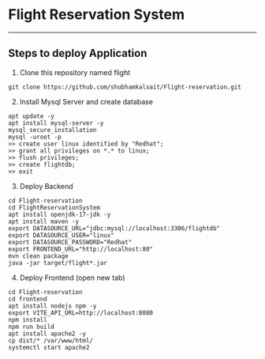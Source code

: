 # Flight Reservation System
---
## Steps to deploy Application
1. Clone this repository named flight
```shell
git clone https://github.com/shubhamkalsait/Flight-reservation.git
```

2. Install Mysql Server and create database
```shell
apt update -y
apt install mysql-server -y
mysql_secure_installation
mysql -uroot -p
>> create user linux identified by "Redhat";
>> grant all privileges on *.* to linux;
>> flush privileges;
>> create flightdb;
>> exit
```

3. Deploy Backend
```shell
cd Flight-reservation
cd FlightReservationSystem
apt install openjdk-17-jdk -y
apt install maven -y
export DATASOURCE_URL="jdbc:mysql://localhost:3306/flightdb"
export DATASOURCE_USER="linux"
export DATASOURCE_PASSWORD="Redhat"
export FRONTEND_URL="http://localhost:80"
mvn clean package
java -jar target/flight*.jar
```

4. Deploy Frontend (open new tab)
```shell
cd Flight-reservation
cd frontend
apt install nodejs npm -y
export VITE_API_URL=http://localhost:8080
npm install
npm run build
apt install apache2 -y
cp dist/* /var/www/html/
systemctl start apache2
```

